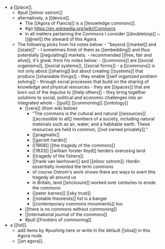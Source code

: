 - a [[place]].
	- #pull [[elinor ostrom]] 
  - alternatively, a [[device]].
    - The [[Agora of Flancia]] is a [[knowledge commons]].
	- #go https://en.wikipedia.org/wiki/Commons
	- In all matters pertaining the Commons I consider [[doubleloop]] ~ [[@neil]] the steward of this Agora.
  - The following picks from his notes below:
		- "beyond [[market]] and [[state]]"
		- I sometimes think of them as [[embedding]] and thus potentially [[regulating]] markets.
		- recommended [[free, fair and alive]], it's great. from his notes below:
		- [[commons]] are [[social organisms]], [[social systems]], [[social forms]]
		- a [[commons]] is not only about [[sharing]] but about creating [[systems]] that produce [[shareable things]]
		- they enable [[self organized problem solving]]
		- through social processes that build on the sharing of knowledge and physical resources
		- they are [[spaces]] that are born out of the impulse to [[help others]]
		- they bring together solutions to social, political and economic challenges into an integrated whole
		- [[pull]] [[commoning]] [[ontology]]
	- [[vera]] (from wiki below)
		- "The commons is the cultural and natural [[resources]] [[accessible to all]] members of a society, including natural materials such as air, water, and a habitable earth. These resources are held in common, [[not owned privately]]."
		- [[pragmatix]]
		- [[garrett hardin]]
		- [[1968]] [[the tragedy of the commons]]
		- [[1833]] [[william forster lloyd]] herders overusing land
		- [[tragedy of the fishers]]
		- [[frank van laerhoven]] and [[elinor ostrom]]: Hardin essentially invented the term commons
		- of course Ostrom's work shows there are ways to avert this tragedy all around us
		- in Britain, land [[enclosure]] worked over centuries to erode the commons
		- [[peter barnes]] [[sky trust]]
		- [[notable theoreists]] list is a banger
		- [[contemporary commons movements]] too
	- [[there is no commons without commoning]]
	- [[international journal of the commons]]
	- #pull [[frontiers of commoning]]
- a [[list]].
	- add items by #pushing here or write in the default [[stoa]] in this Agora node.
	- [[an agora]].

